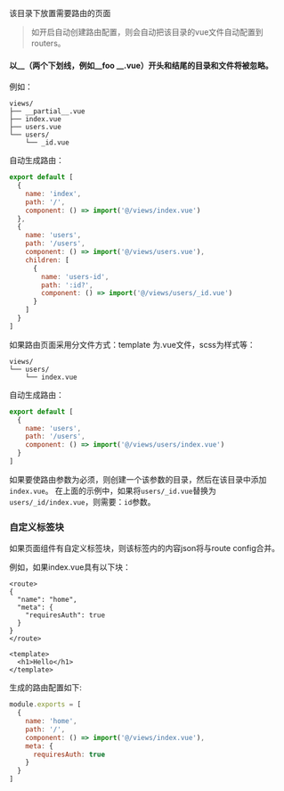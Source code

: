 该目录下放置需要路由的页面
> 如开启自动创建路由配置，则会自动把该目录的vue文件自动配置到routers。

#### 以__（两个下划线，例如__foo __.vue）开头和结尾的目录和文件将被忽略。
例如：
```
views/
├── __partial__.vue
├── index.vue
├── users.vue
└── users/
    └── _id.vue
```

自动生成路由：
```js
export default [
  {
    name: 'index',
    path: '/',
    component: () => import('@/views/index.vue')
  },
  {
    name: 'users',
    path: '/users',
    component: () => import('@/views/users.vue'),
    children: [
      {
        name: 'users-id',
        path: ':id?',
        component: () => import('@/views/users/_id.vue')
      }
    ]
  }
]
```
如果路由页面采用分文件方式：template 为.vue文件，scss为样式等：
```
views/
└── users/
    └── index.vue
```
自动生成路由：
```js
export default [
  {
    name: 'users',
    path: '/users',
    component: () => import('@/views/users/index.vue')
  }
]
```

如果要使路由参数为必须，则创建一个该参数的目录，然后在该目录中添加`index.vue`。 在上面的示例中，如果将`users/_id.vue`替换为`users/_id/index.vue`，则需要：`id`参数。

### <route> 自定义标签块

如果页面组件有<route>自定义标签块，则该标签内的内容json将与route config合并。

例如，如果index.vue具有以下<route>块：

```vue
<route>
{
  "name": "home",
  "meta": {
    "requiresAuth": true
  }
}
</route>

<template>
  <h1>Hello</h1>
</template>
```

生成的路由配置如下:
```js
module.exports = [
  {
    name: 'home',
    path: '/',
    component: () => import('@/views/index.vue'),
    meta: {
      requiresAuth: true
    }
  }
]
```
